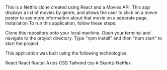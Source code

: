This is a Netflix clone created using React and a Movies API. This app displays a list of movies by genre, and allows the user to click on a movie poster to see more information about that movie on a separate page.
Installation
To run this application, follow these steps:

Clone this repository onto your local machine.
Open your terminal and navigate to the project directory.
Type "npm install" and then "npm start" to start the project.


This application was built using the following technologies:

React
React Router
Axios
CSS
Tailwind css
#   S k a n t z - N e t f l e x  
 